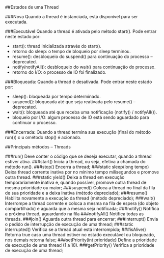 ##Estados de uma Thread

###Nova 
Quando a thread é instanciada, está disponível para ser executada.

###Executável
Quando a thread é ativada pelo método start(). Pode entrar neste estado por:
* start(): thread inicializada através do start().
* retorno do sleep: o tempo de bloqueio por sleep terminou.
* resume(): desbloqueio do suspend() para continuação do processo – deprecated.
* notify/notifyAll(): desbloqueio do wait() para continuação do processo.
* retorno do I/O: o processo de IO foi finalizado.

###Bloqueada: 
Quando a thread é desativada. Pode entrar neste estado por:
* sleep(): bloqueada por tempo determinado.
* suspend(): bloqueada até que seja reativada pelo resume() – deprecated.
* wait(): bloqueada até que receba uma notificação (notify() / notifyAll()).
* bloqueio por I/O: algum processo de IO está sendo aguardado para continuar o processo.

###Encerrada: 
Quando a thread termina sua execução (final do método run()) o u ométodo stop() é acionado.


##Principais métodos – Threads

###run() 
Deve conter o código que se deseja executar, quando a thread estiver ativa.
###start() 
Inicia a thread, ou seja, efetiva a chamada do método run().
###stop() 
Encerra a thread;
###static sleep(long tempo) 
Deixa thread corrente inativa por no mínimo tempo milisegundos e promove outra thread.
###static yield() 
Deixa a thread em execução temporariamente inativa e, quando possível, promove outra thread de mesma prioridade ou maior;
###suspend() 
Coloca a thread no final da fila de sua prioridade e a deixa inativa (método depreciado);
###resume() 
Habilita novamente a execução da thread (método depreciado);
###wait() 
Interrompe a thread corrente e coloca a mesma na fila de espera (do objeto compartilhado) e aguarda que a mesma seja notificada;
###notify() 
Notifica a próxima thread, aguardando na fila
###notifyAll() 
Notifica todas as threads.
###join()
Aguarda outra thread para encerrar;
###interrupt()
Envia o pedido de interrupção de execução de uma thread;
###static interrupted()
Verifica se a thread atual está interrompida;
###isAlive()
Retorna true caso uma thread estiver no estado executável ou bloqueado, nos demais retorna false;
###setPriority(int prioridade)
Define a prioridade de execução de uma thread (1 a 10).
###getPriority()
Verifica a prioridade de execução de uma thread;
